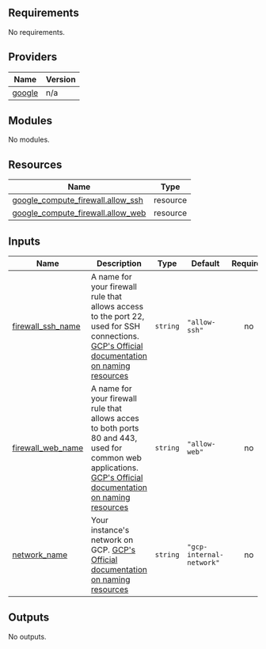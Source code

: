 <!-- BEGIN_TF_DOCS -->
## Requirements

No requirements.

## Providers

| Name | Version |
|------|---------|
| <a name="provider_google"></a> [google](#provider\_google) | n/a |

## Modules

No modules.

## Resources

| Name | Type |
|------|------|
| [google_compute_firewall.allow_ssh](https://registry.terraform.io/providers/hashicorp/google/latest/docs/resources/compute_firewall) | resource |
| [google_compute_firewall.allow_web](https://registry.terraform.io/providers/hashicorp/google/latest/docs/resources/compute_firewall) | resource |

## Inputs

| Name | Description | Type | Default | Required |
|------|-------------|------|---------|:--------:|
| <a name="input_firewall_ssh_name"></a> [firewall\_ssh\_name](#input\_firewall\_ssh\_name) | A name for your firewall rule that allows access to the port 22, used for SSH connections. [GCP's Official documentation on naming resources](https://cloud.google.com/compute/docs/naming-resources#resource-name-format) | `string` | `"allow-ssh"` | no |
| <a name="input_firewall_web_name"></a> [firewall\_web\_name](#input\_firewall\_web\_name) | A name for your firewall rule that allows acces to both ports 80 and 443, used for common web applications. [GCP's Official documentation on naming resources](https://cloud.google.com/compute/docs/naming-resources#resource-name-format) | `string` | `"allow-web"` | no |
| <a name="input_network_name"></a> [network\_name](#input\_network\_name) | Your instance's network on GCP. [GCP's Official documentation on naming resources](https://cloud.google.com/compute/docs/naming-resources#resource-name-format) | `string` | `"gcp-internal-network"` | no |

## Outputs

No outputs.
<!-- END_TF_DOCS -->
